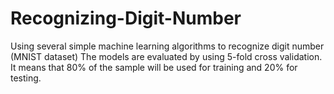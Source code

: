 # Recognizing-Digit-Number
Using several simple machine learning algorithms to recognize digit number (MNIST dataset)
The models are evaluated by using 5-fold cross validation. It means that 80% of the sample will be used for training and 20% for testing.



